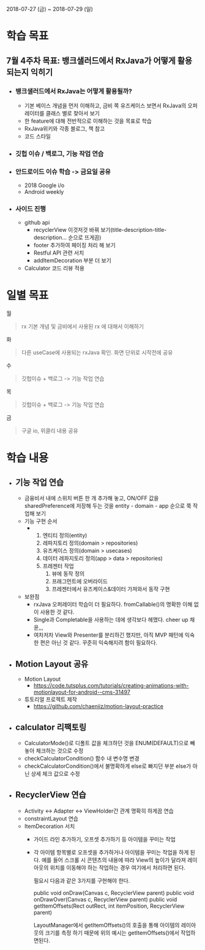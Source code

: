 2018-07-27 (금) ~ 2018-07-29 (일)

# 학습 목표

## 7월 4주차 목표: 뱅크샐러드에서 RxJava가 어떻게 활용되는지 익히기

- ### 뱅크샐러드에서 RxJava는 어떻게 활용될까?

  - 기본 베이스 개념을 먼저 이해하고, 금비 쪽 유즈케이스 보면서 RxJava의 오퍼레이터를 클래스 별로 찾아서 보기
  - 한 feature에 대해 전반적으로 이해하는 것을 목표로 학습
  - RxJava위키와 각종 블로그, 책 참고
  - 코드 스타일

- ### 깃헙 이슈 / 백로그, 기능 작업 연습

- ### 안드로이드 이슈 학습 -> 금요일 공유

  - 2018 Google i/o
  - Android weekly

- ### 사이드 진행

  - github api
    - recyclerView 이것저것 바꿔 보기(title-description-title-description… 순으로 뜨게끔)
    - footer 추가하여 페이징 처리 해 보기
    - Restful API 관련 서치
    - addItemDecoration 부분 더 보기
  - Calculator 코드 리뷰 적용

# 일별 목표

월

> rx 기본 개념 및 금비에서 사용된 rx 에 대해서 이해하기

화

> 다른 useCase에 사용되는 rxJava 확인. 화면 단위로 시작전에 공유

수  

> 깃헙이슈 + 백로그 -> 기능 작업 연습

목

> 깃헙이슈 + 백로그 -> 기능 작업 연습

금

> 구글 io, 위클리 내용 공유



# 학습 내용

- ## 기능 작업 연습

  - 금융비서 내에 스위치 버튼 한 개 추가해 놓고, ON/OFF 값을 sharedPreference에 저장해 두는 것을 entity - domain - app 순으로 쭉 작업해 보기
  - 기능 구현 순서
    - 1. 엔티티 정의(entity)
      2. 레파지토리 정의(domain > repositories)
      3. 유즈케이스 정의(domain > usecases)
      4. 데이터 레파지토리 정의(app > data > repositories)
      5. 프레젠터 작업
         1. 뷰에 동작 정의
         2. 프래그먼트에 오버라이드
         3. 프레젠터에서 유즈케이스&데이터 가져와서 동작 구현
  - 보완점
    - rxJava 오퍼레이터 학습이 더 필요하다. fromCallable()의 명확한 이해 없이 사용한 것 같다.
    - Single과 Completable을 사용하는 데에 생각보다 헤맸다. cheer up 채윤,,,
    - 여차저차 View와 Presenter를 분리하긴 했지만, 아직 MVP 패턴에 익숙한 편은 아닌 것 같다. 꾸준히 익숙해지려 함이 필요하다.



- ## Motion Layout 공유

  - Motion Layout
    - https://code.tutsplus.com/tutorials/creating-animations-with-motionlayout-for-android--cms-31497
  - 튜토리얼 프로젝트 제작
    - https://github.com/chaeniiz/motion-layout-practice



- ## calculator 리팩토링

  - CalculatorMode()로 디폴트 값을 체크하던 것을 ENUM(DEFAULT)으로 빼 놓아 체크하는 것으로 수정
  - checkCalculatorCondition() 함수 내 변수명 변경
  - checkCalculatorCondition()에서 불명확하게 else로 빠지던 부분 else가 아닌 상세 체크 값으로 수정
    


- ## RecyclerView 연습

  - Activity <-> Adapter <-> ViewHolder간 관계 명확히 하게끔 연습
  - constraintLayout 연습
  - ItemDecoration 서치
    - 가이드 라인 추가하기, 오프셋 추가하기 등 아이템을 꾸미는 작업
    - 각 아이템 항목별로 오프셋을 추가하거나 아이템을 꾸미는 작업을 하게 된다. 예를 들어 스크롤 시 콘텐츠의 내용에 따라 View의 높이가 달라져 레이아웃의 위치를 이동해야 하는 작업하는 경우 여기에서 처리하면 된다.

      필요시 다음과 같은 3가지를 구현해야 한다.

      public void onDraw(Canvas c, RecyclerView parent)
      public void onDrawOver(Canvas c, RecyclerView parent)
      public void getItemOffsets(Rect outRect, int itemPosition, RecyclerView parent)
 
      LayoutManager에서 getItemOffsets()의 호출을 통해 아이템의 레이아웃의 크기를 측정 하기 때문에 위의 예시는 getItemOffsets()에서 작업하면된다.

